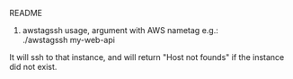 README

1. awstagssh usage, argument with AWS nametag e.g.:\
./awstagssh my-web-api

It will ssh to that instance, and will return "Host not founds" if the instance did not exist.